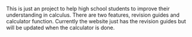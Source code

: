 This is just an project to help high school students to improve their understanding in calculus.
There are two features, revision guides and calculator function.
Currently the website just has the revision guides but will be updated when the calculator is done.
